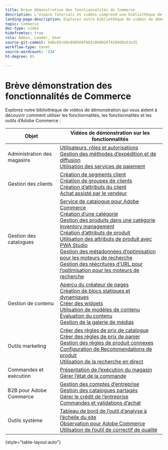 ```yaml
---
title: Brève démonstration des fonctionnalités de Commerce
description: L’espace Tutorials et vidéos comprend une bibliothèque de vidéos de démonstration qui vous aident à apprendre à utiliser les fonctionnalités, outils et fonctionnalités de Commerce.
landing-page-description: Explorez notre bibliothèque de vidéos de démonstration qui vous aident à découvrir comment utiliser les fonctionnalités, les fonctionnalités et les outils d’Adobe Commerce.
topic: Commerce
doc-type: video
hidefromtoc: true
role: Admin, Leader, User
source-git-commit: bd8c65cb9c090569f882c06802874289d8a52e35
workflow-type: tm+mt
source-wordcount: '224'
ht-degree: 0%

---
```


# Brève démonstration des fonctionnalités de Commerce

Explorez notre bibliothèque de vidéos de démonstration qui vous aident à découvrir comment utiliser les fonctionnalités, les fonctionnalités et les outils d’Adobe Commerce :

| Objet | Vidéos de démonstration sur les fonctionnalités |
| ------------ | ---------- |
| Administration des magasins | [Utilisateurs, rôles et autorisations](./merchant/users-roles-permissions.md) <br>[Gestion des méthodes d’expédition et de diffusion](./merchant/shipping-delivery.md) <br>[Utilisation des services de paiement](./merchant/payment-services.md) |
| Gestion des clients | [Création de segments client](./merchant/customer-segments.md) <br>[Création de groupes de clients](./merchant/customer-groups.md) <br>[Création d’attributs du client](./merchant/customer-attributes.md) <br>[Achat assisté par le vendeur](./merchant/seller-assisted-shopping.md) |
| Gestion des catalogues | [Service de catalogue pour Adobe Commerce](./merchant/catalog-service.md) <br>[Création d’une catégorie](./merchant/category-create.md) <br>[Gestion des produits dans une catégorie](./merchant/category-products.md) <br>[Inventory management](./merchant/inventory-management.md) <br>[Création d’attributs de produit](./merchant/product-attributes-create.md) <br>[Utilisation des attributs de produit avec PWA Studio](./merchant/product-attributes-pwa.md) <br>[Gestion des métadonnées d’optimisation pour les moteurs de recherche](./merchant/seo-metadata.md) <br>[Gestion des réécritures d’URL pour l’optimisation pour les moteurs de recherche](./merchant/seo-url-rewrites.md) |
| Gestion de contenu | [Aperçu du créateur de pages](./merchant/page-builder-overview.md) <br>[Création de blocs statiques et dynamiques](./merchant/static-dynamic-blocks.md) <br>[Créer des widgets](./merchant/widgets.md) <br>[Utilisation de modèles de contenu](./merchant/content-templates.md) <br>[Évaluation du contenu](./merchant/content-staging.md) <br>[Gestion de la galerie de médias](./merchant/media-gallery.md) |
| Outils marketing | [Créer des règles de prix de catalogue](./merchant/catalog-price-rules.md) <br>[Créer des règles de prix de panier](./merchant/cart-price-rules.md) <br>[Gestion des règles de produit connexes](./merchant/related-product-rules.md) <br>[Configuration de Recommendations de produit](./merchant/product-recommendations.md) <br>[Utilisation de la recherche en direct](./merchant/live-search.md) |
| Commandes et exécution | [Présentation de l’exécution du magasin](./merchant/store-fulfillment.md) <br>[Gérer l’état de la commande](./merchant/order-status.md) |
| B2B pour Adobe Commerce | [Gestion des comptes d’entreprise](./merchant/b2b/company-accounts.md)  <br>[Gestion des catalogues partagés](./merchant/b2b/shared-catalogs.md) <br>[Gérer le crédit de l’entreprise](./merchant/b2b/company-credit.md) <br>[Commandes et validations d’achat](./merchant/b2b/purchase-orders.md) |
| Outils système | [Tableau de bord de l’outil d’analyse à l’échelle du site](./tools/site-wide-analysis-tool.md) <br>[Observation pour Adobe Commerce](./tools/observation-tool.md) <br>[Utilisation de l’outil de correctif de qualité](./tools/quality-patch-tool.md) |

{style=&quot;table-layout:auto&quot;}